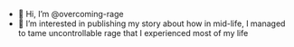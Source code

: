 - 👋 Hi, I’m @overcoming-rage
- 👀 I’m interested in publishing my story about how in mid-life, I managed to tame uncontrollable rage that I experienced most of my life

<!---
overcoming-rage/overcoming-rage is a ✨ special ✨ repository because its `README.md` (this file) appears on your GitHub profile.
You can click the Preview link to take a look at your changes.
--->
